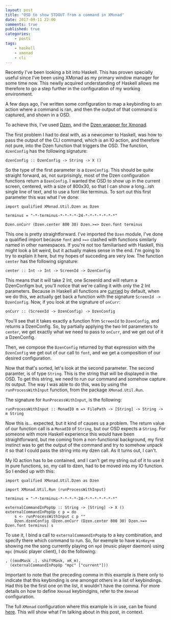 ```yaml
---
layout: post
title: "OSD to show STDOUT from a command in XMonad"
date: 2017-09-11 22:00
comments: true
published: true
categories:
    - posts
tags:
    - haskell
    - xmonad
    - cli
---
```


Recently I've been looking a bit into Haskell. This has proven specially
useful since I've been using XMonad as my primary window manager for some time
now. This newlly acquired understanding of Haskell allows me therefore to
go a step further in the configuration of my working environment.

A few days ago, I've written some configuration to map a keybinding to an
action where a command is ran, and then the output of that command is
captured, and shown in a OSD.

To achieve this, I've used [Dzen](https://github.com/robm/dzen), and the [Dzen
wrapper for
Xmonad](https://hackage.haskell.org/package/xmonad-contrib-0.13/docs/XMonad-Util-Dzen.html).

The first problem I had to deal with, as a newcomer to Haskell, was how to
pass the output of the CLI command, which is an IO action, and therefore not pure,
into the Dzen function that triggers the OSD.
The function, `dzenConfig` has the following signature:

`dzenConfig :: DzenConfig -> String -> X ()`

So the type of the first parameter is a `DzenConfig`. This should be quite
straight forward, as, not surprisingly, most of the Dzen configuration
functions return a `DzenConfig`. I wanted the OSD to show up in the current
screen, centered, with a size of 800x30, so that I can show a long...ish
single line of text, and to use a font like terminus.
To sort out this first parameter this was what I've done:

```
import qualified XMonad.Util.Dzen as Dzen

terminus = "-*-terminus-*-*-*-*-24-*-*-*-*-*-*-*"

Dzen.onCurr (Dzen.center 800 30) Dzen.>=> Dzen.font terminus
```

This one is pretty straightforward. I've imported the `Dzen` module, I've done
a qualified import because `font` and `>=>` clashed with functions similarly
named in other namespaces. If you're not too familiarised with Haskell, this
might look a bit weird, but it actually makes sense in the end. I'm going to
try to explain it here, but my hopes of succeding are very low. The function
`center` has the following signature:

`center :: Int -> Int -> ScreenId -> DzenConfig`

This means that it will take 2 Int, one ScreenId and will return a
DzenConfigm but, you'll notice that we're calling it with only the 2 Int parameters.
Because in Haskell all functions are
[curried](https://en.wikipedia.org/wiki/Currying)  by default, when we do
this, we actually get back a function with the signature `ScreenId ->
DzenConfig`. Now, if you look at the signature of `onCurr`:

`onCurr :: (ScreenId -> DzenConfig) -> DzenConfig`

You'll see that it takes exactly a function frim `ScreenId` to `DzenConfig`,
and returns a DzenConfig. So, by partially applying the two Int parameters to
`center`, we get exactly what we need to pass to `onCurr`, and we get out of
it a DzenConfig.

Then, we compose the `DzenConfig` returned by that expression with the
`DzenConfig` we get out of our call to `font`, and we get a composition of our
desired configuration.

Now that that's sorted, let's look at the second parameter. The second paramter,
is of type `String`. This is the string that will be displayed in the OSD.
To get this string, we need to run our command and somehow capture its output.
The way I was able to do this, was by using the `runProcessWithInput`
function, from the package `XMonad.Util.Run`.

The signature for `RunProcessWithInput`, is the following:

`runProcessWithInput :: MonadIO m => FilePath -> [String] -> String -> m String`

Now this is... expected, but it kind of causes us a problem. The return value
of our function call is a `MonadIO` of `String`, but our OSD expects a `String`.
For someone with more Haskell experience this would have been straightforward,
but me coming from a non-functional background, my first instinct was to get
the output of the command and try to somehow unpack it so that I could pass
the string into my dzen call. As it turns out, I can't.

My IO action has to be contained, and I can't get my string out of it to use
it in pure functions, so, my call to dzen, had to be moved into my IO function.
So I ended up with this:

```
import qualified XMonad.Util.Dzen as Dzen

import XMonad.Util.Run (runProcessWithInput)

terminus = "-*-terminus-*-*-*-*-24-*-*-*-*-*-*-*"

externalCommandInPopUp :: String -> [String] -> X ()
externalCommandInPopUp c p = do
    s <- runProcessWithInput c p ""
    Dzen.dzenConfig (Dzen.onCurr (Dzen.center 800 30) Dzen.>=> Dzen.font terminus) s
```

To use it, I bind a call to `externalCommandInPopUp` to a key combination, and
specify there which command to run. So, for exemple to have `WinKey+m` showing
me the song currently playing on `mpd` (music player daemon) using `mpc` (music player client),
I do the following:

```
, ((modMask .|. shiftMask, xK_m),
  (externalCommandInPopUp "mpc" ["current"]))
```

Important to note that the preceding comma in this example is there only to
indicate that this keybinding is one amongst others in a list of keybindings.
Had this be the first one on the list, it wouldn't have the comma. For more
details on how to define `Xmonad` keybindgins, refer to the `Xmonad`
configuration.

The full `XMonad` configuration where this example is in use, can be found
[here](https://github.com/mlopes/dotfiles/blob/e12e588257d3938e0e96d1618a98009b9114567a/.xmonad/xmonad.hs).
This will show what I'm talking about in this post, in context.
